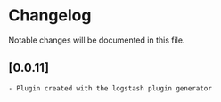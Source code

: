 # Changelog
Notable changes will be documented in this file.

## [0.0.11]
	- Plugin created with the logstash plugin generator




